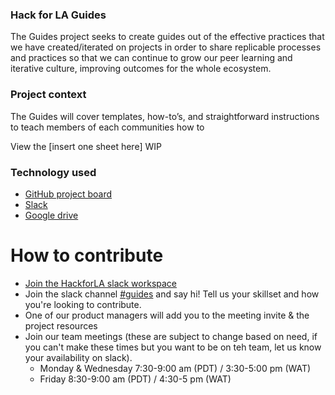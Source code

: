 ### Hack for LA Guides
The Guides project seeks to create guides out of the effective practices that we have created/iterated on projects in order to share replicable processes and practices so that we can continue to grow our peer learning and iterative culture,  improving outcomes for the whole ecosystem.

### Project context
The Guides will cover templates, how-to’s, and straightforward instructions to teach members of each communities how to 

View the [insert one sheet here] WIP


### Technology used

- [GitHub project board](https://github.com/hackforla/guides/projects/1)
- [Slack](https://hackforla.slack.com/archives/C028T9XU9S5)
- [Google drive](https://drive.google.com/drive/u/0/folders/0AOyia66xiVyGUk9PVA?ths=true)

# How to contribute

- [Join the HackforLA slack workspace](https://hackforla.org/slack)
- Join the slack channel [#guides](https://hackforla.slack.com/archives/C028T9XU9S5) and say hi! Tell us your skillset and how you're looking to contribute.
- One of our product managers will add you to the meeting invite & the project resources
- Join our team meetings (these are subject to change based on need, if you can't make these times but you want to be on teh team, let us know your availability on slack).
  - Monday & Wednesday 7:30-9:00 am (PDT) / 3:30-5:00 pm (WAT)
  - Friday 8:30-9:00 am (PDT) /  4:30-5 pm (WAT)
